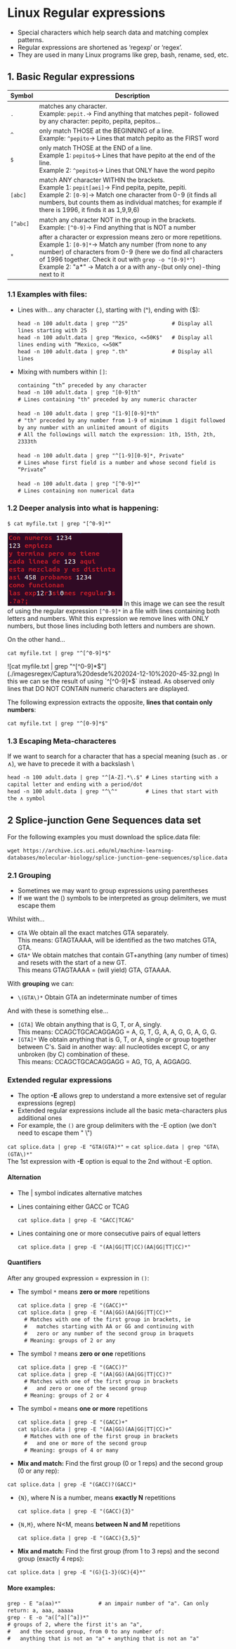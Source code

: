 # Linux Regular expressions
- Special characters which help search data and matching complex patterns.
- Regular expressions are shortened as ‘regexp’ or ‘regex’.
- They are used in many Linux programs like grep, bash, rename, sed, etc.

## 1. Basic Regular expressions

| Symbol | Description | 
| ------ | ----------- | 
| `.` | matches any character.<br> Example: `pepit.`→ Find anything that matches pepit- followed by any character: pepito, pepita, pepitos...|
| `^` | only match THOSE at the BEGINNING of a line.<br> Example: `^pepito`→ Lines that match pepito as the FIRST word | 
| `$` | only match THOSE at the END of a line. <br> Example 1: `pepito$`→ Lines that have pepito at the end of the line.<br> Example 2: `^pepito$`→ Lines that ONLY have the word pepito| 
|`[abc]`| match ANY character WITHIN the brackets.<br> Example 1: `pepit[aei]`→ Find pepita, pepite, pepiti. <br> Example 2: `[0-9]`→ Match one character from 0-9 (it finds all numbers, but counts them as individual matches; for example if there is 1996, it finds it as 1,9,9,6) | 
| `[^abc]` |match any character NOT in the group in the brackets.<br> Example: `[^0-9]`→ Find anything that is NOT a number |
| `*` | after a character or expression means zero or more repetitions.<br> Example 1: `[0-9]*`→ Match any number (from none to any number) of characters from 0-9 (here we do find all characters of 1996 together. Check it out with `grep -o "[0-9]*"`) <br> Example 2: "a*" → Match a or a with any-(but only one)-thing next to it | 

### 1.1 Examples with files:
- Lines with... any character (.), starting with (^), ending with ($):
  ```Nushell
  head -n 100 adult.data | grep "^25"              # Display all lines starting with 25
  head -n 100 adult.data | grep "Mexico, <=50K$"   # Display all lines ending with “Mexico, <=50K”
  head -n 100 adult.data | grep ".th"              # Display all lines 
  ```
  
- Mixing with numbers within `[]`:
  ```Nushell
  containing “th” preceded by any character
  head -n 100 adult.data | grep "[0-9]th"
  # Lines containing "th" preceded by any numeric character

  head -n 100 adult.data | grep "[1-9][0-9]*th"
  # "th" preceded by any number from 1-9 of minimum 1 digit followed by any number with an unlimited amount of digits
  # All the followings will match the expression: 1th, 15th, 2th, 2333th

  head -n 100 adult.data | grep "^[1-9][0-9]*, Private"
  # Lines whose first field is a number and whose second field is “Private”

  head -n 100 adult.data | grep "[^0-9]*"
  # Lines containing non numerical data
  ```
  
### 1.2 Deeper analysis into what is happening:
```Nushell
$ cat myfile.txt | grep "[^0-9]*"
```
  ![`cat myfile.txt | grep "[^0-9]*`](./imagesregex/Captura%20desde%202024-12-10%2020-44-35.png)
In this image we can see the result of using the regular expression `[^0-9]*` in a file with lines containing both letters and numbers. Whit this expression we remove lines with ONLY numbers, but those lines including both letters and numbers are shown.

On the other hand...
```Nushell
cat myfile.txt | grep "^[^0-9]*$"
```
![cat myfile.txt | grep "^[^0-9]*$"](./imagesregex/Captura%20desde%202024-12-10%2020-45-32.png)
In this we can se the result of using `^[^0-9]*$` instead. As observed only lines that DO NOT CONTAIN numeric characters are displayed.

The following expression extracts the opposite, **lines that contain only numbers**:
```Nushell
cat myfile.txt | grep "^[0-9]*$"
```

### 1.3 Escaping Meta-characteres
If we want to search for a character that has a special meaning (such
as . or ∧), we have to precede it with a backslash \
```Nushell
head -n 100 adult.data | grep "^[A-Z].*\.$" # Lines starting with a capital letter and ending with a period/dot
head -n 100 adult.data | grep "^\^"         # Lines that start with the ∧ symbol
```

## 2 Splice-junction Gene Sequences data set
For the following examples you must download the splice.data file:
```Nushell
wget https://archive.ics.uci.edu/ml/machine-learning-databases/molecular-biology/splice-junction-gene-sequences/splice.data
```

### 2.1 Grouping
- Sometimes we may want to group expressions using parentheses
- If we want the () symbols to be interpreted as group delimiters, we must escape them

Whilst with... 
- `GTA` We obtain all the exact matches GTA separately. <br> This means: GTAGTAAAA, will be identified as the two matches GTA, GTA.
- `GTA*` We obtain matches that contain GT+anything (any number of times) and resets with the start of a new GT. <br> This means GTAGTAAAA = (will yield) GTA, GTAAAA.

With **grouping** we can:
- `\(GTA\)*` Obtain GTA an indeterminate number of times

And with these is something else...
- `[GTA]` We obtain anything that is G, T, or A, singly. <br> This means: CCAGCTGCACAGGAGG = A, G, T, G, A, A, G, G, A, G, G.
- `[GTA]*` We obtain anything that is G, T, or A, single or group together between C's. Said in another way: all nucleotides except C, or any unbroken (by C) combination of these. <br> This means: CCAGCTGCACAGGAGG = AG, TG, A, AGGAGG.

### Extended regular expressions
- The option **-E** allows grep to understand a more extensive set of regular expressions (egrep)
- Extended regular expressions include all the basic meta-characters plus additional ones
- For example, the `()` are group delimiters with the -E option (we don't need to escape them " \\")

`cat splice.data | grep -E "GTA(GTA)*"` = `cat splice.data | grep "GTA\(GTA\)*"` <br> The 1st expression with **-E** option is equal to the 2nd without -E option.

#### Alternation
- The | symbol indicates alternative matches

- Lines containing either GACC or TCAG
  ```Nushell
  cat splice.data | grep -E "GACC|TCAG"
  ```

- Lines containing one or more consecutive pairs of equal letters
  ```Nushell
  cat splice.data | grep -E "(AA|GG|TT|CC)(AA|GG|TT|CC)*"
  ```

#### Quantifiers
After any grouped expression = expression in `()`:
- The symbol `*` means **zero or more** repetitions
  ```Nushell
  cat splice.data | grep -E "(GACC)*"
  cat splice.data | grep -E "(AA|GG)(AA|GG|TT|CC)*"
    # Matches with one of the first group in brackets, ie
    #   matches starting with AA or GG and continuing with
    #   zero or any number of the second group in braquets
    # Meaning: groups of 2 or any
  ```
- The symbol `?` means **zero or one** repetitions
  ```Nushell
  cat splice.data | grep -E "(GACC)?"
  cat splice.data | grep -E "(AA|GG)(AA|GG|TT|CC)?"
    # Matches with one of the first group in brackets
    #   and zero or one of the second group
    # Meaning: groups of 2 or 4
  ```
- The symbol `+` means **one or more** repetitions
  ```Nushell
  cat splice.data | grep -E "(GACC)+"
  cat splice.data | grep -E "(AA|GG)(AA|GG|TT|CC)+"
    # Matches with one of the first group in brackets 
    #   and one or more of the second group
    # Meaning: groups of 4 or many
  ```
  
- **Mix and match:** Find the first group (0 or 1 reps) and the second group (0 or any rep):
```Nushell
cat splice.data | grep -E "(GACC)?(GACC)*
```

- `{N}`, where N is a number, means **exactly N** repetitions
  ```Nushell
  cat splice.data | grep -E "(GACC){3}"
  ```
- `{N,M}`, where N<M, means **between N and M** repetitions
  ```Nushell
  cat splice.data | grep -E "(GACC){3,5}"
  ```
  
- **Mix and match:** Find the first group (from 1 to 3 reps) and the second group (exactly 4 reps):
```Nushell
cat splice.data | grep -E "(G){1-3}(GC){4}*"
```

#### More examples:
```Nushell
grep - E "a(aa)*"            # an impair number of "a". Can only return: a, aaa, aaaaa
grep - E -o "a([^a][^a])*"
# groups of 2, where the first it's an "a",  
#   and the second group, from 0 to any number of:
#   anything that is not an "a" + anything that is not an "a"
```



```Nushell

```

  
```Nushell

```
